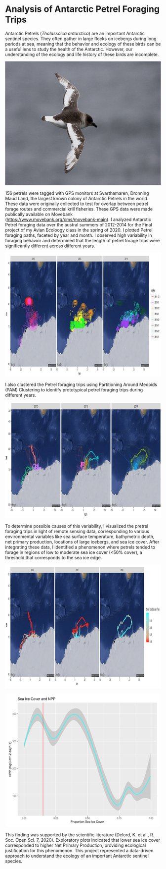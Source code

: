 # Analysis of Antarctic Petrel Foraging Trips

Antarctic Petrels (*Thalassoica antarctica*) are an important Antarctic sentinel species. They often gather in large flocks on icebergs during long periods at sea, meaning that the behavior and ecology of these birds can be a useful lens to study the health of the Antarctic. However, our understanding of the ecology and life history of these birds are incomplete.

<p align="center">
  <img src="Petrel.jpg" width="550" height="400" alt="Antarctic Petrel (Thalassoica antarctica)">
</p>

156 petrels were tagged with GPS monitors at Svarthamaren, Dronning Maud Land, the largest known colony of Antarctic Petrels in the world. These data were originally collected to test for overlap between petrel forage routes and commercial krill fisheries. These GPS data were made publically available on Movebank (https://www.movebank.org/cms/movebank-main). I analyzed Antarctic Petrel foraging data over the austral summers of 2012-2014 for the Final project of my Avian Ecoloogy class in the spring of 2020. I plotted Petrel foraging paths, faceted by year and month. I observed high variability in foraging behavior and determined that the length of petrel forage trips were significantly different across different years.

<p align="center">
  <img src="Contour_plots.png" width="850" height="400" alt="Petrel Forage Paths">
</p>

I also clustered the Petrel foraging trips using Partitioning Around Medoids (PAM) Clustering to identify prototypical petrel foraging trips during different years.

<p align="center">
  <img src="Prototypes_plot.png" width="850" height="375" alt="Prototypes">
</p>


To determine possible causes of this variability, I visualized the pretrel foraging trips in light of remote sensing data, corresponding to various environmental variables like sea surface temperature, bathymetric depth, net primary production, locations of large icebergs, and sea ice cover. After integrating these data, I identified a phenomenon where petrels tended to forage in regions of low to moderate sea ice cover (<50% cover), a threshold that corresponds to the sea ice edge. 

<p align="center">
  <img src="Sea_Ice_plot.png" width="900" height="400" alt="Prototype Petrel Trips Sea Ice">
</p>

<p align="center">
  <img src="NPP_SeaIce_Medoids.png" width="500" height="430" alt="Prototype Petrel Trips Sea Ice">
</p>

This finding was supported by the scientific literature (Delord, K. et al., R. Soc. Open Sci. 7, 2020). Exploratory plots indicated that lower sea ice cover corresponded to higher Net Primary Production, providing ecological justification for this phenomenon. This project represented a data-driven approach to understand the ecology of an important Antarctic sentinel species.




